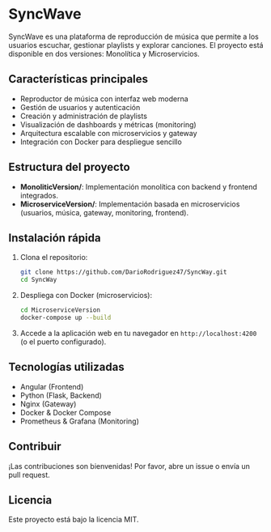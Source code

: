 # SyncWave

SyncWave es una plataforma de reproducción de música que permite a los usuarios escuchar, gestionar playlists y explorar canciones. El proyecto está disponible en dos versiones: Monolítica y Microservicios.

## Características principales

- Reproductor de música con interfaz web moderna
- Gestión de usuarios y autenticación
- Creación y administración de playlists
- Visualización de dashboards y métricas (monitoring)
- Arquitectura escalable con microservicios y gateway
- Integración con Docker para despliegue sencillo

## Estructura del proyecto

- **MonoliticVersion/**: Implementación monolítica con backend y frontend integrados.
- **MicroserviceVersion/**: Implementación basada en microservicios (usuarios, música, gateway, monitoring, frontend).

## Instalación rápida

1. Clona el repositorio:
   ```bash
   git clone https://github.com/DarioRodriguez47/SyncWay.git
   cd SyncWay
   ```

2. Despliega con Docker (microservicios):
   ```bash
   cd MicroserviceVersion
   docker-compose up --build
   ```

3. Accede a la aplicación web en tu navegador en `http://localhost:4200` (o el puerto configurado).

## Tecnologías utilizadas

- Angular (Frontend)
- Python (Flask, Backend)
- Nginx (Gateway)
- Docker & Docker Compose
- Prometheus & Grafana (Monitoring)

## Contribuir

¡Las contribuciones son bienvenidas! Por favor, abre un issue o envía un pull request.

## Licencia

Este proyecto está bajo la licencia MIT.
